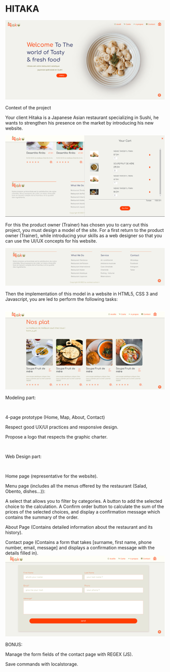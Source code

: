 # HITAKA
![img.png](website/img/img.png)


Context of the project

Your client Hitaka is a Japanese Asian restaurant specializing in Sushi, he wants to strengthen his presence on the market by introducing his new website.

![img_3.png](website/img/img_3.png)

For this the product owner (Trainer) has chosen you to carry out this project, you must design a model of the site. For a first return to the product owner (Trainer), while introducing your skills as a web designer so that you can use the UI/UX concepts for his website.

![img_4.png](website/img/img_4.png)

Then the implementation of this model in a website in HTML5, CSS 3 and Javascript, you are led to perform the following tasks:

​
![img_1.png](website/img/img_1.png)

Modeling part:

​

4-page prototype (Home, Map, About, Contact)

Respect good UX/UI practices and responsive design.

Propose a logo that respects the graphic charter.

​

Web Design part:

​

Home page (representative for the website).

Menu page (includes all the menus offered by the restaurant (Salad, Obento, dishes...)):

A select that allows you to filter by categories.
A button to add the selected choice to the calculation.
A Confirm order button to calculate the sum of the prices of the selected choices, and display a confirmation message which contains the summary of the order.
​

About Page (Contains detailed information about the restaurant and its history).

Contact page (Contains a form that takes [surname, first name, phone number, email, message] and displays a confirmation message with the details filled in).
![img_2.png](website/img/img_2.png)
​

BONUS:

Manage the form fields of the contact page with REGEX (JS).

Save commands with localstorage.
